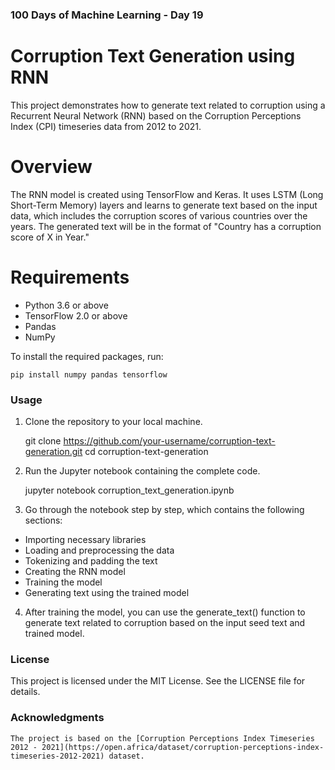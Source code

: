 ### 100 Days of Machine Learning - Day 19  

# Corruption Text Generation using RNN

This project demonstrates how to generate text related to corruption using a Recurrent Neural Network (RNN) based on the Corruption Perceptions Index (CPI) timeseries data from 2012 to 2021.

# Overview

The RNN model is created using TensorFlow and Keras. It uses LSTM (Long Short-Term Memory) layers and learns to generate text based on the input data, which includes the corruption scores of various countries over the years. The generated text will be in the format of "Country has a corruption score of X in Year."

# Requirements

- Python 3.6 or above
- TensorFlow 2.0 or above
- Pandas
- NumPy

To install the required packages, run:

    pip install numpy pandas tensorflow

### Usage

1. Clone the repository to your local machine.

    git clone https://github.com/your-username/corruption-text-generation.git
    cd corruption-text-generation

2. Run the Jupyter notebook containing the complete code.

    jupyter notebook corruption_text_generation.ipynb

3. Go through the notebook step by step, which contains the following sections:

- Importing necessary libraries
- Loading and preprocessing the data
- Tokenizing and padding the text
- Creating the RNN model
- Training the model
- Generating text using the trained model

4. After training the model, you can use the generate_text() function to generate text related to corruption based on the input seed text and trained model.

### License

This project is licensed under the MIT License. See the LICENSE file for details.

### Acknowledgments

    The project is based on the [Corruption Perceptions Index Timeseries 2012 - 2021](https://open.africa/dataset/corruption-perceptions-index-timeseries-2012-2021) dataset.

